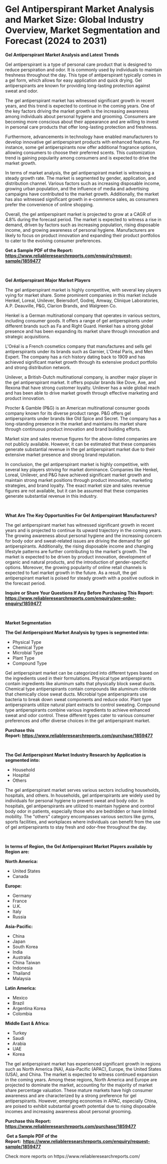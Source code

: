 <p><h1>Gel Antiperspirant Market Analysis and Market Size: Global Industry Overview, Market Segmentation and Forecast (2024 to 2031)</h1></p><p><strong>Gel Antiperspirant Market Analysis and Latest Trends</strong></p>
<p><p>Gel antiperspirant is a type of personal care product that is designed to reduce perspiration and odor. It is commonly used by individuals to maintain freshness throughout the day. This type of antiperspirant typically comes in a gel form, which allows for easy application and quick drying. Gel antiperspirants are known for providing long-lasting protection against sweat and odor.</p><p>The gel antiperspirant market has witnessed significant growth in recent years, and this trend is expected to continue in the coming years. One of the key factors driving the market growth is the increasing awareness among individuals about personal hygiene and grooming. Consumers are becoming more conscious about their appearance and are willing to invest in personal care products that offer long-lasting protection and freshness.</p><p>Furthermore, advancements in technology have enabled manufacturers to develop innovative gel antiperspirant products with enhanced features. For instance, some gel antiperspirants now offer additional fragrance options, allowing consumers to choose their preferred scents. This customization trend is gaining popularity among consumers and is expected to drive the market growth.</p><p>In terms of market analysis, the gel antiperspirant market is witnessing a steady growth rate. The market is segmented by gender, application, and distribution channel. Various factors such as increasing disposable income, growing urban population, and the influence of media and advertising campaigns have contributed to the market growth. Additionally, the market has also witnessed significant growth in e-commerce sales, as consumers prefer the convenience of online shopping.</p><p>Overall, the gel antiperspirant market is projected to grow at a CAGR of 4.8% during the forecast period. The market is expected to witness a rise in demand, driven by factors such as increasing population, rising disposable income, and growing awareness of personal hygiene. Manufacturers are likely to focus on product innovation and expanding their product portfolios to cater to the evolving consumer preferences.</p></p>
<p><strong>Get a Sample PDF of the Report:&nbsp; <a href="https://www.reliableresearchreports.com/enquiry/request-sample/1859477">https://www.reliableresearchreports.com/enquiry/request-sample/1859477</a></strong></p>
<p>&nbsp;</p>
<p><strong>Gel Antiperspirant Major Market Players</strong></p>
<p><p>The gel antiperspirant market is highly competitive, with several key players vying for market share. Some prominent companies in this market include Henkel, Loreal, Unilever, Beiersdorf, Godrej, Amway, Clinique Laboratories, A.P. Deauville, P&G, Clarion Brands, and Walgreen Co.</p><p>Henkel is a German multinational company that operates in various sectors, including consumer goods. It offers a range of gel antiperspirants under different brands such as Fa and Right Guard. Henkel has a strong global presence and has been expanding its market share through innovation and strategic acquisitions.</p><p>L'Oréal is a French cosmetics company that manufactures and sells gel antiperspirants under its brands such as Garnier, L'Oréal Paris, and Men Expert. The company has a rich history dating back to 1909 and has achieved significant market growth through its extensive product portfolio and strong distribution network.</p><p>Unilever, a British-Dutch multinational company, is another major player in the gel antiperspirant market. It offers popular brands like Dove, Axe, and Rexona that have strong customer loyalty. Unilever has a wide global reach and has been able to drive market growth through effective marketing and product innovation.</p><p>Procter & Gamble (P&G) is an American multinational consumer goods company known for its diverse product range. P&G offers gel antiperspirants under brands like Old Spice and Secret. The company has a long-standing presence in the market and maintains its market share through continuous product innovation and brand building efforts.</p><p>Market size and sales revenue figures for the above-listed companies are not publicly available. However, it can be estimated that these companies generate substantial revenue in the gel antiperspirant market due to their extensive market presence and strong brand reputation.</p><p>In conclusion, the gel antiperspirant market is highly competitive, with several key players striving for market dominance. Companies like Henkel, Loreal, Unilever, and P&G have achieved significant market growth and maintain strong market positions through product innovation, marketing strategies, and brand loyalty. The exact market size and sales revenue figures are not available, but it can be assumed that these companies generate substantial revenue in this industry.</p></p>
<p>&nbsp;</p>
<p><strong>What Are The Key Opportunities For Gel Antiperspirant Manufacturers?</strong></p>
<p><p>The gel antiperspirant market has witnessed significant growth in recent years and is projected to continue its upward trajectory in the coming years. The growing awareness about personal hygiene and the increasing concern for body odor and sweat-related issues are driving the demand for gel antiperspirants. Additionally, the rising disposable income and changing lifestyle patterns are further contributing to the market's growth. The market is expected to be driven by product innovation, development of organic and natural products, and the introduction of gender-specific options. Moreover, the growing popularity of online retail channels is expected to fuel market growth in the future. As a result, the gel antiperspirant market is poised for steady growth with a positive outlook in the forecast period.</p></p>
<p><strong>Inquire or Share Your Questions If Any Before Purchasing This Report: <a href="https://www.reliableresearchreports.com/enquiry/pre-order-enquiry/1859477">https://www.reliableresearchreports.com/enquiry/pre-order-enquiry/1859477</a></strong></p>
<p>&nbsp;</p>
<p><strong>Market Segmentation</strong></p>
<p><strong>The Gel Antiperspirant Market Analysis by types is segmented into:</strong></p>
<p><ul><li>Physical Type</li><li>Chemical Type</li><li>Microbial Type</li><li>Plant Type</li><li>Compound Type</li></ul></p>
<p><p>Gel antiperspirant market can be categorized into different types based on the ingredients used in their formulations. Physical type antiperspirants contain ingredients like aluminum salts that physically block sweat ducts. Chemical type antiperspirants contain compounds like aluminum chloride that chemically close sweat ducts. Microbial type antiperspirants use bacteria to break down sweat components and reduce odor. Plant type antiperspirants utilize natural plant extracts to control sweating. Compound type antiperspirants combine various ingredients to achieve enhanced sweat and odor control. These different types cater to various consumer preferences and offer diverse choices in the gel antiperspirant market.</p></p>
<p><strong>Purchase this Report:&nbsp;<a href="https://www.reliableresearchreports.com/purchase/1859477">https://www.reliableresearchreports.com/purchase/1859477</a></strong></p>
<p>&nbsp;</p>
<p><strong>The Gel Antiperspirant Market Industry Research by Application is segmented into:</strong></p>
<p><ul><li>Household</li><li>Hospital</li><li>Others</li></ul></p>
<p><p>The gel antiperspirant market serves various sectors including households, hospitals, and others. In households, gel antiperspirants are widely used by individuals for personal hygiene to prevent sweat and body odor. In hospitals, gel antiperspirants are utilized to maintain hygiene and control body odor in patients, especially those who are bedridden or have limited mobility. The "others" category encompasses various sectors like gyms, sports facilities, and workplaces where individuals can benefit from the use of gel antiperspirants to stay fresh and odor-free throughout the day.</p></p>
<p>&nbsp;</p>
<p><strong>In terms of Region, the Gel Antiperspirant Market Players available by Region are:</strong></p>
<p>
    <p> <strong> North America: </strong>
        <ul>
            <li>United States</li>
            <li>Canada</li>
        </ul>
        </p> 
    <p> <strong> Europe: </strong>
        <ul>
            <li>Germany</li>
            <li>France</li>
            <li>U.K.</li>
            <li>Italy</li>
            <li>Russia</li>
        </ul>
        </p> 
    <p> <strong> Asia-Pacific: </strong>
        <ul>
            <li>China</li>
            <li>Japan</li>
            <li>South Korea</li>
            <li>India</li>
            <li>Australia</li>
            <li>China Taiwan</li>
            <li>Indonesia</li>
            <li>Thailand</li>
            <li>Malaysia</li>
        </ul>
        </p> 
    <p> <strong> Latin America: </strong>
        <ul>
            <li>Mexico</li>
            <li>Brazil</li>
            <li>Argentina Korea</li>
            <li>Colombia</li>
        </ul>
        </p> 
    <p> <strong> Middle East & Africa: </strong>
        <ul>
            <li>Turkey</li>
            <li>Saudi</li>
            <li>Arabia</li>
            <li>UAE</li>
            <li>Korea</li>
        </ul>
    </p>
    </p>
<p><p>The gel antiperspirant market has experienced significant growth in regions such as North America (NA), Asia-Pacific (APAC), Europe, the United States (USA), and China. The market is expected to witness continued expansion in the coming years. Among these regions, North America and Europe are projected to dominate the market, accounting for the majority of market share percentage valuation. These mature markets have high consumer awareness and are characterized by a strong preference for gel antiperspirants. However, emerging economies in APAC, especially China, are poised to exhibit substantial growth potential due to rising disposable incomes and increasing awareness about personal grooming.</p></p>
<p><strong>Purchase this Report: <a href="https://www.reliableresearchreports.com/purchase/1859477">https://www.reliableresearchreports.com/purchase/1859477</a></strong></p>
<p>&nbsp;<strong>Get a Sample PDF of the Report:&nbsp;&nbsp;<a href="https://www.reliableresearchreports.com/enquiry/request-sample/1859477">https://www.reliableresearchreports.com/enquiry/request-sample/1859477</a></strong></p>
<p><strong></strong></p>
<p>Check more reports on https://www.reliableresearchreports.com/</p>